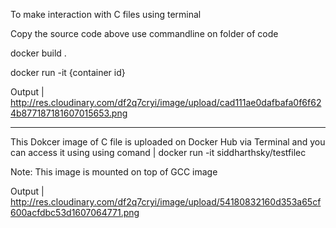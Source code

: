 To make interaction with C files using terminal 


Copy the source code above use commandline on folder of code

docker build .


docker run -it {container id}

Output | http://res.cloudinary.com/df2q7cryi/image/upload/cad111ae0dafbafa0f6f624b877187181607015653.png

-------------------------------------------------------------------------------------------------------------------------------------------------------------------

This Dokcer image of C file is uploaded on Docker Hub via Terminal and you can access it using using comand | docker run -it siddharthsky/testfilec

Note: This image is mounted on top of GCC image


Output | http://res.cloudinary.com/df2q7cryi/image/upload/54180832160d353a65cf600acfdbc53d1607064771.png


